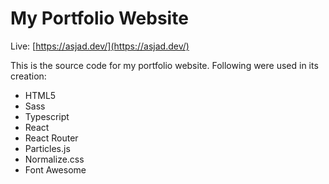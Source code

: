 # My Portfolio Website

Live: [https://asjad.dev/](https://asjad.dev/)

This is the source code for my portfolio website.
Following were used in its creation:

- HTML5
- Sass
- Typescript
- React
- React Router
- Particles.js
- Normalize.css
- Font Awesome
